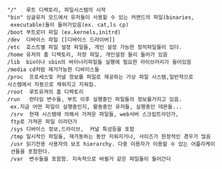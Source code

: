 
	"/"   루트 디렉토리, 파일시스템의 시작
	"bin" 싱글유저 모드에서 유저들이 사용할 수 있는 커맨드의 파일(binaries,
	 executable)들이 들어가있음(ex. cat,ls cp)
	/boot 부트로더 파일 (ex.kernels,initrd)
	/dev  디바이스 파일 [[디바이스 드라이버]]
	/etc  호스트별 파일 설정 파일들, 개인 설정 가능한 정적파일들이 있다.
	/home 유저의 홈 디렉토리, 저장 파일, 개인설정 들이 들어가 있음
	/lib  bin이나 sbin의 바이너리파일들 실행에 필요한 라이브러리가 들어있음
	/media cd처럼 제거가능한 디바이스들
	/proc  프로세스및 커널 정보를 파일로 제공하는 가상 파일 시스템,일반적으로 
	시스템에서 자동으로 채워지고 지워짐.
	/root  루트유져의 홈 디렉토리
	/run   런타임 변수들, 부트 이후 실행중인 파일들의 정보를가지고 있음. 
	 ex.지금 어떤 파일이 실행중인지, 활동중인 유저들, 실행중인 데몬들...
	 /srv  현재 시스템에 의해서 가져온 파일들, web서버 스크립트라던가, 
	 ftp로 가져온 파일 이라던가
	 /sys 디바이스 정보,드라이브,  커널 특성등을 포함
	 /tmp 일시적인 파일들, 재가동하는 동안 지워지거나, 사이즈가 한정적인 경우가 많음
	 /usr 읽기전용 사용자의 보조 hierarchy. 다중 이용자가 이용할 수 있는 어플리케이
	 션들을 포함한다.
	 /var  변수들을 포함함. 지속적으로 바뀔거 같은 파일들이 들어간다